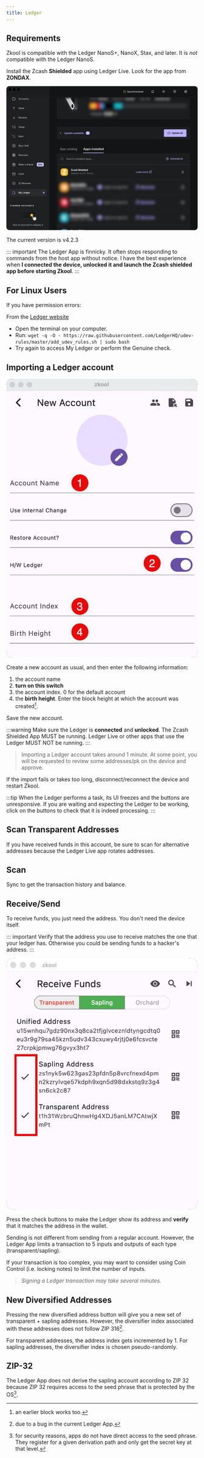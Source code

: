 ```yaml
---
title: Ledger
---
```


## Requirements

Zkool is compatible with the Ledger NanoS+, NanoX, Stax, and later.
It is _not_ compatible with the Ledger NanoS.

Install the Zcash **Shielded** app using Ledger Live. Look for the app from
**ZONDAX**.

![Zcash Shielded](./images/31.ledger_live.png)

The current version is v4.2.3

::: important
The Ledger App is finnicky. It often stops responding to commands from the
host app without notice. I have the best experience when **I connected the
device, unlocked it and launch the Zcash shielded app before starting Zkool**.
:::

## For Linux Users

If you have permission errors:

From the [Ledger website](https://support.ledger.com/article/115005165269-zd)

- Open the terminal on your computer.
- Run: `wget -q -O - https://raw.githubusercontent.com/LedgerHQ/udev-rules/master/add_udev_rules.sh | sudo bash`
- Try again to access My Ledger or perform the Genuine check.

## Importing a Ledger account

![Import Ledger Account](./images/32.import.png)

Create a new account as usual, and then enter the following information:

1. the account name
1. **turn on this switch**
1. the account index. 0 for the default account
1. the **birth height**. Enter the block height at which the account was
   created[^1].

Save the new account.

:::warning
Make sure the Ledger is **connected** and **unlocked**. The Zcash Shielded
App MUST be running. Ledger Live or other apps that use the Ledger MUST NOT be running.
:::

> Importing a Ledger account takes around 1 minute. At some point, you will be
> requested to review some addresses/pk on the device and approve.

If the import fails or takes too long, disconnect/reconnect the device and
restart Zkool.

:::tip
When the Ledger performs a task, its UI freezes and the buttons
are unresponsive. If you are waiting and expecting the Ledger
to be working, click on the buttons to check that it is indeed processing.
:::

## Scan Transparent Addresses

If you have received funds in this account, be sure to scan for alternative
addresses because the Ledger Live app rotates addresses.

## Scan

Sync to get the transaction history and balance.

## Receive/Send

To receive funds, you just need the address. You don't need the device itself.

::: important
Verify that the address you use to receive matches the one that your ledger
has. Otherwise you could be sending funds to a hacker's address.
:::

![Show address on Ledger](./images/33.show.png)

Press the check buttons to make the Ledger show its address and **verify** that
it matches the address in the wallet.

Sending is not different from sending from a regular account. However, the
Ledger App limits a transaction to 5 inputs and outputs of each type
(transparent/sapling).

If your transaction is too complex, you may want to consider using Coin Control
(i.e. locking notes) to limit the number of inputs.

> *Signing a Ledger transaction may take several minutes.*

## New Diversified Addresses

Pressing the new diversified address button will give you a new set of
transparent + sapling addresses. However, the diversifier index associated
with these addresses does not follow ZIP 316[^2].

For transparent addresses, the address index gets incremented by 1.
For sapling addresses, the diversifier index is chosen pseudo-randomly.

## ZIP-32

The Ledger App does not derive the sapling account according to ZIP 32 because
ZIP 32 requires access to the seed phrase that is protected by the OS[^3].

[^1]: an earlier block works too.
[^2]: due to a bug in the current Ledger App.
[^3]: for security reasons, apps do not have direct access to the seed phrase.
They register for a given derivation path and only get the secret key at that
level.
